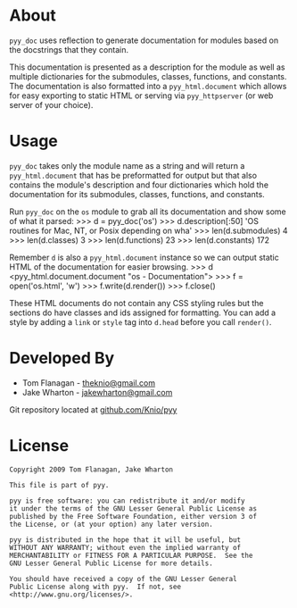 About
=====
`pyy_doc` uses reflection to generate documentation for modules based on the
docstrings that they contain.

This documentation is presented as a description for the module as well as
multiple dictionaries for the submodules, classes, functions, and constants.
The documentation is also formatted into a `pyy_html.document` which allows
for easy exporting to static HTML or serving via `pyy_httpserver` (or web
server of your choice).


Usage
=====
`pyy_doc` takes only the module name as a string and will return a
`pyy_html.document` that has be preformatted for output but that also
contains the module's description and four dictionaries which hold the
documentation for its submodules, classes, functions, and constants.

Run `pyy_doc` on the `os` module to grab all its documentation and show
some of what it parsed:
    >>> d = pyy_doc('os')
    >>> d.description[:50]
    'OS routines for Mac, NT, or Posix depending on wha'
    >>> len(d.submodules)
    4
    >>> len(d.classes)
    3
    >>> len(d.functions)
    23
    >>> len(d.constants)
    172

Remember `d` is also a `pyy_html.document` instance so we can output static
HTML of the documentation for easier browsing.
    >>> d
    <pyy_html.document.document "os - Documentation">
    >>> f = open('os.html', 'w')
    >>> f.write(d.render())
    >>> f.close()

These HTML documents do not contain any CSS styling rules but the sections do
have classes and ids assigned for formatting. You can add a style by adding a
`link` or `style` tag into `d.head` before you call `render()`.


Developed By
============
* Tom Flanagan - <theknio@gmail.com>
* Jake Wharton - <jakewharton@gmail.com>

Git repository located at
[github.com/Knio/pyy](http://github.com/Knio/pyy)


License
=======
    Copyright 2009 Tom Flanagan, Jake Wharton
    
    This file is part of pyy.
    
    pyy is free software: you can redistribute it and/or modify
    it under the terms of the GNU Lesser General Public License as
    published by the Free Software Foundation, either version 3 of
    the License, or (at your option) any later version.
    
    pyy is distributed in the hope that it will be useful, but
    WITHOUT ANY WARRANTY; without even the implied warranty of
    MERCHANTABILITY or FITNESS FOR A PARTICULAR PURPOSE.  See the
    GNU Lesser General Public License for more details.
    
    You should have received a copy of the GNU Lesser General
    Public License along with pyy.  If not, see
    <http://www.gnu.org/licenses/>.